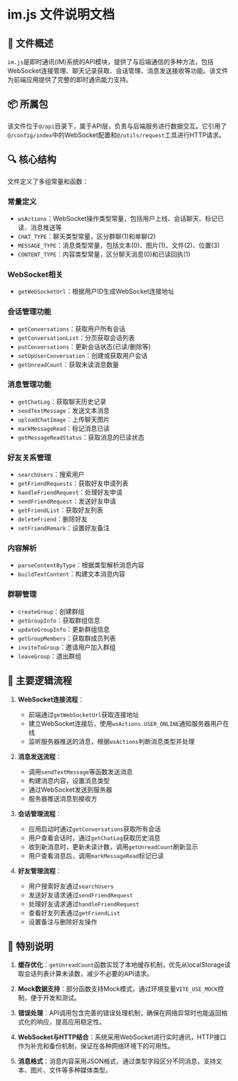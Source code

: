 # im.js 文件说明文档

## 📄 文件概述
`im.js`是即时通讯(IM)系统的API模块，提供了与后端通信的多种方法，包括WebSocket连接管理、聊天记录获取、会话管理、消息发送接收等功能。该文件为前端应用提供了完整的即时通讯能力支持。

## 📦 所属包
该文件位于`@/api`目录下，属于API层，负责与后端服务进行数据交互。它引用了`@/config/index`中的WebSocket配置和`@/utils/request`工具进行HTTP请求。

## 🔍 核心结构
文件定义了多组常量和函数：

### 常量定义
- `wsActions`：WebSocket操作类型常量，包括用户上线、会话聊天、标记已读、消息推送等
- `CHAT_TYPE`：聊天类型常量，区分群聊(1)和单聊(2)
- `MESSAGE_TYPE`：消息类型常量，包括文本(0)、图片(1)、文件(2)、位置(3)
- `CONTENT_TYPE`：内容类型常量，区分聊天消息(0)和已读回执(1)

### WebSocket相关
- `getWebSocketUrl`：根据用户ID生成WebSocket连接地址

### 会话管理功能
- `getConversations`：获取用户所有会话
- `getConversationList`：分页获取会话列表
- `putConversations`：更新会话状态(已读/删除等)
- `setUpUserConversation`：创建或获取用户会话
- `getUnreadCount`：获取未读消息数量

### 消息管理功能
- `getChatLog`：获取聊天历史记录
- `sendTextMessage`：发送文本消息
- `uploadChatImage`：上传聊天图片
- `markMessageRead`：标记消息已读
- `getMessageReadStatus`：获取消息的已读状态

### 好友关系管理
- `searchUsers`：搜索用户
- `getFriendRequests`：获取好友申请列表
- `handleFriendRequest`：处理好友申请
- `sendFriendRequest`：发送好友申请
- `getFriendList`：获取好友列表
- `deleteFriend`：删除好友
- `setFriendRemark`：设置好友备注

### 内容解析
- `parseContentByType`：根据类型解析消息内容
- `buildTextContent`：构建文本消息内容

### 群聊管理
- `createGroup`：创建群组
- `getGroupInfo`：获取群组信息
- `updateGroupInfo`：更新群组信息
- `getGroupMembers`：获取群成员列表
- `inviteToGroup`：邀请用户加入群组
- `leaveGroup`：退出群组

## 🔁 主要逻辑流程
1. **WebSocket连接流程**：
   - 前端通过`getWebSocketUrl`获取连接地址
   - 建立WebSocket连接后，使用`wsActions.USER_ONLINE`通知服务器用户在线
   - 监听服务器推送的消息，根据`wsActions`判断消息类型并处理

2. **消息发送流程**：
   - 调用`sendTextMessage`等函数发送消息
   - 构建消息内容，设置消息类型
   - 通过WebSocket发送到服务器
   - 服务器推送消息到接收方

3. **会话管理流程**：
   - 应用启动时通过`getConversations`获取所有会话
   - 用户查看会话时，通过`getChatLog`获取历史消息
   - 收到新消息时，更新未读计数，调用`getUnreadCount`刷新显示
   - 用户查看消息后，调用`markMessageRead`标记已读

4. **好友管理流程**：
   - 用户搜索好友通过`searchUsers`
   - 发送好友请求通过`sendFriendRequest`
   - 处理好友请求通过`handleFriendRequest`
   - 查看好友列表通过`getFriendList`
   - 设置备注与删除好友操作

## 📌 特别说明
1. **缓存优化**：`getUnreadCount`函数实现了本地缓存机制，优先从localStorage读取会话列表计算未读数，减少不必要的API请求。

2. **Mock数据支持**：部分函数支持Mock模式，通过环境变量`VITE_USE_MOCK`控制，便于开发和测试。

3. **错误处理**：API调用包含完善的错误处理机制，确保在网络异常时也能返回格式化的响应，提高应用稳定性。

4. **WebSocket与HTTP结合**：系统采用WebSocket进行实时通讯，HTTP接口作为补充和备份机制，保证在各种网络环境下的可用性。

5. **消息格式**：消息内容采用JSON格式，通过类型字段区分不同消息，支持文本、图片、文件等多种媒体类型。